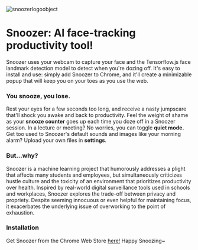 ![snoozerlogoobject](https://github.com/demihu1116/snoozer/assets/114568669/a8d25c17-98fa-4d97-81d3-eef61ed7a575)

# Snoozer: AI face-tracking productivity tool!
Snoozer uses your webcam to capture your face and the Tensorflow.js face landmark detection model to detect when you're dozing off. It's easy to install and use: simply add Snoozer to Chrome, and it'll create a minimizable popup that will keep you on your toes as you use the web.

### You snooze, you lose.
Rest your eyes for a few seconds too long, and receive a nasty jumpscare that'll shock you awake and back to productivity. Feel the weight of shame as your **snooze counter** goes up each time you doze off in a Snoozer session. In a lecture or meeting? No worries, you can toggle **quiet mode.** Get too used to Snoozer's default sounds and images like your morning alarm? Upload your own files in **settings**.

### But...why?
Snoozer is a machine learning project that humorously addresses a plight that affects many students and employees, but simultaneously criticizes hustle culture and the toxicity of an environment that prioritizes productivity over health. Inspired by real-world digital surveillance tools used in schools and workplaces, Snoozer explores the trade-off between privacy and propriety. Despite seeming innocuous or even helpful for maintaining focus, it exacerbates the underlying issue of overworking to the point of exhaustion.

### Installation
Get Snoozer from the Chrome Web Store [here!](https://chromewebstore.google.com/detail/snoozer/hinahmdghpjdpdhhhkepggdffjapaanb) Happy Snoozing~

